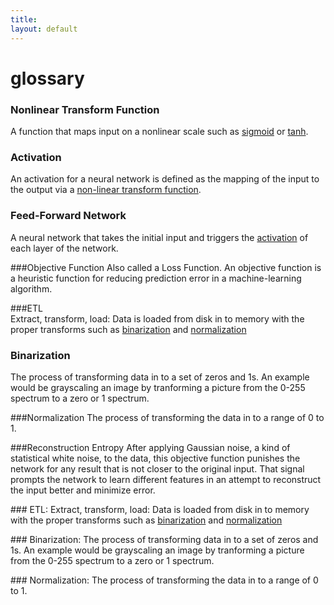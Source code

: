 ```yaml
---
title: 
layout: default
---
```




glossary
=============================

### <a name="nonlineartransformfunction">Nonlinear Transform Function</a>  
A function that maps input on a nonlinear scale such as [sigmoid](http://en.wikipedia.org/wiki/Sigmoid_function) or [tanh](http://en.wikipedia.org/wiki/Hyperbolic_function).

### <a name="activation">Activation</a> 
An activation for a neural network is defined as the mapping of the input to the output via a [non-linear transform function](#nonlineartransformfunction).

### <a name="feedforwardneuralnetwork">Feed-Forward Network</a>
A neural network that takes the initial input and triggers the [activation](#activation) of each layer of the network.

###<a name="objectivefunction">Objective Function</a> 
Also called a Loss Function. An objective function is a heuristic function for reducing prediction error in a machine-learning algorithm.

###<a name="etl">ETL</a>  
Extract, transform, load: Data is loaded from disk in to memory with the proper transforms such as [binarization](#binarization) and [normalization](#normalization)

### <a name="binarization">Binarization</a> 
The process of transforming data in to a set of zeros and 1s. An example would be grayscaling an image by tranforming a picture from the 0-255 spectrum to a zero or 1 spectrum. 

###<a name="normalization">Normalization</a> 
The process of transforming the data in to a range of 0 to 1. 

###<a name="reconstructionentropy">Reconstruction Entropy</a> 
After applying Gaussian noise, a kind of statistical white noise, to the data, this objective function punishes the network for any result that is not closer to the original input. That signal prompts the network to learn different features in an attempt to reconstruct the input better and minimize error. 

###<a name="etl"></a> ETL: Extract, transform, load: Data is loaded from disk in to memory with the proper transforms such as [binarization](#binarization) and [normalization](#normalization)

###<a name="binarization"></a> Binarization: The process of transforming data in to a set of zeros and 1s. An example would be grayscaling an image by tranforming a picture from the 0-255 spectrum to a zero or 1 spectrum. 

###<a name="normalization"></a> Normalization: The process of transforming the data in to a range of 0 to 1. 
